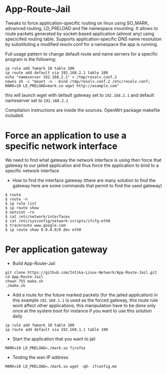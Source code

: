 # App-Route-Jail

Tweaks to force application-specific routing on linux using SO_MARK, advanced routing, LD_PRELOAD and file namespace mounting.
It allows to route packets generated by socket-based application (almost any) using specicifed routing table. Supports application-specific DNS name resolution by substituting a modified resolv.conf for a namespace the app is running.

Full usage pattern to change default route and name servers for a specific program is the following:

```
ip rule add fwmark 10 table 100
ip route add default via 192.168.2.1 table 100
echo "nameserver 192.168.2.1" > /tmp/resolv.conf.2
newns sh -c "mount -n --bind /tmp/resolv.conf.2 /etc/resolv.conf; MARK=10 LD_PRELOAD=mark.so wget http://example.com"
```

this will launch wget with default gateway set to `192.168.2.1` and default nameserver set to `192.168.2.1`

Compilation instructions are inside the sources.
OpenWrt package makefile included.

# Force an application to use a specific network interface 

We need to find what gateway the network interface is using then force that gateway to our jailed application and thus force the application to bind to a specific network interface

- How to find the interface gateway (there are many solution to find the gateway here are some commands that permit to find the used gateway)

```
$ route
$ route -n
$ ip rule list
$ ip route show
$ netstat -rn
$ cat /etc/network/interfaces
$ cat /etc/sysconfig/network-scripts/ifcfg-eth0
$ traceroute www.google.com
$ ip route show 0.0.0.0/0 dev eth0
```

# Per application gateway

- Build App-Route-Jail

```
git clone https://github.com/Intika-Linux-Network/App-Route-Jail.git
cd App-Route-Jail
chown 755 make.sh
./make.sh
```
- Add a route for the future marked packets (for the jailed application) in this example `192.168.1.1` is used as the forced gateway, this route rule wont affect other applications, this manipulation have to be done only once at the system boot for instance if you want to use this solution daily

```
ip rule add fwmark 10 table 100
ip route add default via 192.168.1.1 table 100
```

- Start the application that you want to jail

```
MARK=10 LD_PRELOAD=./mark.so firefox
```

- Testing the wan IP address 

```
MARK=10 LD_PRELOAD=./mark.so wget -qO- ifconfig.me
```
